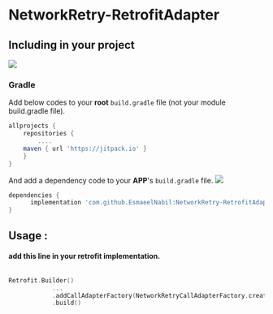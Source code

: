 # NetworkRetry-RetrofitAdapter

## Including in your project
[![](https://jitpack.io/v/EsmaeelNabil/NetworkRetry-RetrofitAdapter.svg)](https://jitpack.io/#EsmaeelNabil/NetworkRetry-RetrofitAdapter)
### Gradle 
Add below codes to your **root** `build.gradle` file (not your module build.gradle file).
```gradle
allprojects {
    repositories {
    	....
	maven { url 'https://jitpack.io' }
    }
}
```
And add a dependency code to your **APP**'s `build.gradle` file. [![](https://jitpack.io/v/EsmaeelNabil/NetworkRetry-RetrofitAdapter.svg)](https://jitpack.io/#EsmaeelNabil/NetworkRetry-RetrofitAdapter)
```gradle
dependencies {
	  implementation 'com.github.EsmaeelNabil:NetworkRetry-RetrofitAdapter:0.4'
}
```
## Usage :

#### add this line in your retrofit implementation.
``` kotlin

Retrofit.Builder()
            ...
            .addCallAdapterFactory(NetworkRetryCallAdapterFactory.create())
            .build()

```

